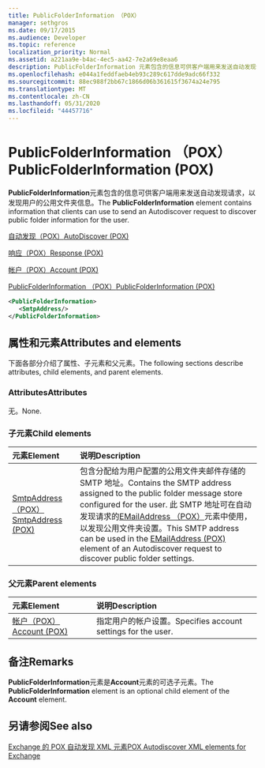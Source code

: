 ```yaml
---
title: PublicFolderInformation （POX）
manager: sethgros
ms.date: 09/17/2015
ms.audience: Developer
ms.topic: reference
localization_priority: Normal
ms.assetid: a221aa9e-b4ac-4ec5-aa42-7e2a69e8eaa6
description: PublicFolderInformation 元素包含的信息可供客户端用来发送自动发现请求，以发现用户的公用文件夹信息。
ms.openlocfilehash: e044a1feddfaeb4eb93c289c617dde9adc66f332
ms.sourcegitcommit: 88ec988f2bb67c1866d06b361615f3674a24e795
ms.translationtype: MT
ms.contentlocale: zh-CN
ms.lasthandoff: 05/31/2020
ms.locfileid: "44457716"
---
```

# <a name="publicfolderinformation-pox"></a><span data-ttu-id="61f8f-103">PublicFolderInformation （POX）</span><span class="sxs-lookup"><span data-stu-id="61f8f-103">PublicFolderInformation (POX)</span></span>

<span data-ttu-id="61f8f-104">**PublicFolderInformation**元素包含的信息可供客户端用来发送自动发现请求，以发现用户的公用文件夹信息。</span><span class="sxs-lookup"><span data-stu-id="61f8f-104">The **PublicFolderInformation** element contains information that clients can use to send an Autodiscover request to discover public folder information for the user.</span></span> 
  
[<span data-ttu-id="61f8f-105">自动发现（POX）</span><span class="sxs-lookup"><span data-stu-id="61f8f-105">AutoDiscover (POX)</span></span>](autodiscover-pox.md)
  
[<span data-ttu-id="61f8f-106">响应（POX）</span><span class="sxs-lookup"><span data-stu-id="61f8f-106">Response (POX)</span></span>](response-pox.md)
  
[<span data-ttu-id="61f8f-107">帐户（POX）</span><span class="sxs-lookup"><span data-stu-id="61f8f-107">Account (POX)</span></span>](account-pox.md)
  
[<span data-ttu-id="61f8f-108">PublicFolderInformation （POX）</span><span class="sxs-lookup"><span data-stu-id="61f8f-108">PublicFolderInformation (POX)</span></span>](publicfolderinformation-pox.md)
  
```XML
<PublicFolderInformation>
   <SmtpAddress/>
</PublicFolderInformation>
```

## <a name="attributes-and-elements"></a><span data-ttu-id="61f8f-109">属性和元素</span><span class="sxs-lookup"><span data-stu-id="61f8f-109">Attributes and elements</span></span>

<span data-ttu-id="61f8f-110">下面各部分介绍了属性、子元素和父元素。</span><span class="sxs-lookup"><span data-stu-id="61f8f-110">The following sections describe attributes, child elements, and parent elements.</span></span>
  
### <a name="attributes"></a><span data-ttu-id="61f8f-111">Attributes</span><span class="sxs-lookup"><span data-stu-id="61f8f-111">Attributes</span></span>

<span data-ttu-id="61f8f-112">无。</span><span class="sxs-lookup"><span data-stu-id="61f8f-112">None.</span></span>
  
### <a name="child-elements"></a><span data-ttu-id="61f8f-113">子元素</span><span class="sxs-lookup"><span data-stu-id="61f8f-113">Child elements</span></span>

|<span data-ttu-id="61f8f-114">**元素**</span><span class="sxs-lookup"><span data-stu-id="61f8f-114">**Element**</span></span>|<span data-ttu-id="61f8f-115">**说明**</span><span class="sxs-lookup"><span data-stu-id="61f8f-115">**Description**</span></span>|
|:-----|:-----|
|[<span data-ttu-id="61f8f-116">SmtpAddress （POX）</span><span class="sxs-lookup"><span data-stu-id="61f8f-116">SmtpAddress (POX)</span></span>](smtpaddress-pox.md) <br/> |<span data-ttu-id="61f8f-117">包含分配给为用户配置的公用文件夹邮件存储的 SMTP 地址。</span><span class="sxs-lookup"><span data-stu-id="61f8f-117">Contains the SMTP address assigned to the public folder message store configured for the user.</span></span> <span data-ttu-id="61f8f-118">此 SMTP 地址可在自动发现请求的[EMailAddress （POX）](emailaddress-pox.md)元素中使用，以发现公用文件夹设置。</span><span class="sxs-lookup"><span data-stu-id="61f8f-118">This SMTP address can be used in the [EMailAddress (POX)](emailaddress-pox.md) element of an Autodiscover request to discover public folder settings.</span></span>  <br/> |
   
### <a name="parent-elements"></a><span data-ttu-id="61f8f-119">父元素</span><span class="sxs-lookup"><span data-stu-id="61f8f-119">Parent elements</span></span>

|<span data-ttu-id="61f8f-120">**元素**</span><span class="sxs-lookup"><span data-stu-id="61f8f-120">**Element**</span></span>|<span data-ttu-id="61f8f-121">**说明**</span><span class="sxs-lookup"><span data-stu-id="61f8f-121">**Description**</span></span>|
|:-----|:-----|
|[<span data-ttu-id="61f8f-122">帐户（POX）</span><span class="sxs-lookup"><span data-stu-id="61f8f-122">Account (POX)</span></span>](account-pox.md) <br/> |<span data-ttu-id="61f8f-123">指定用户的帐户设置。</span><span class="sxs-lookup"><span data-stu-id="61f8f-123">Specifies account settings for the user.</span></span>  <br/> |
   
## <a name="remarks"></a><span data-ttu-id="61f8f-124">备注</span><span class="sxs-lookup"><span data-stu-id="61f8f-124">Remarks</span></span>

<span data-ttu-id="61f8f-125">**PublicFolderInformation**元素是**Account**元素的可选子元素。</span><span class="sxs-lookup"><span data-stu-id="61f8f-125">The **PublicFolderInformation** element is an optional child element of the **Account** element.</span></span> 
  
## <a name="see-also"></a><span data-ttu-id="61f8f-126">另请参阅</span><span class="sxs-lookup"><span data-stu-id="61f8f-126">See also</span></span>



[<span data-ttu-id="61f8f-127">Exchange 的 POX 自动发现 XML 元素</span><span class="sxs-lookup"><span data-stu-id="61f8f-127">POX Autodiscover XML elements for Exchange</span></span>](pox-autodiscover-xml-elements-for-exchange.md)

